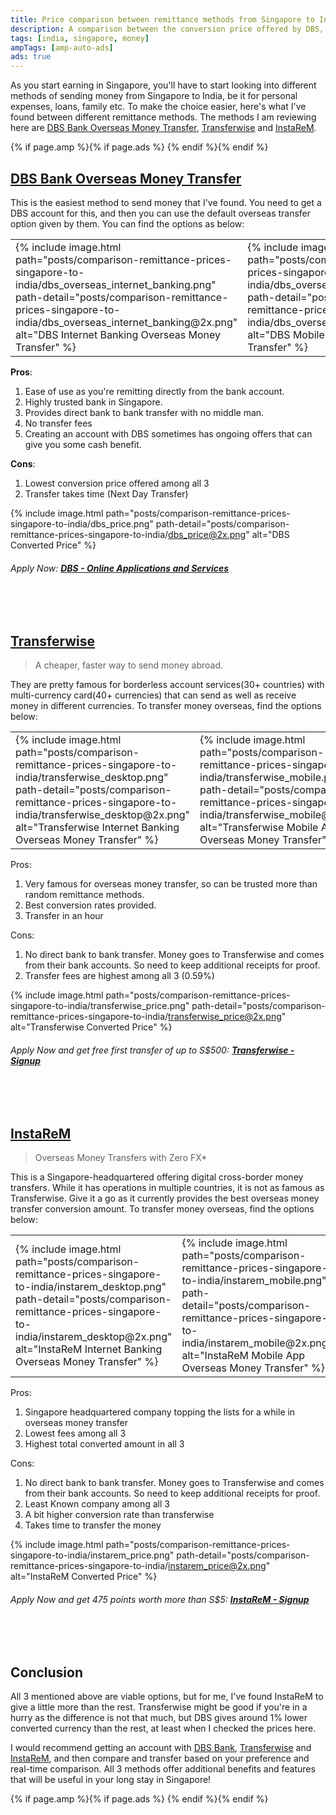 ```yaml
---
title: Price comparison between remittance methods from Singapore to India - 2020
description: A comparison between the conversion price offered by DBS, Transferwise and InstaReM in sending money overseas from Singapore to India
tags: [india, singapore, money]
ampTags: [amp-auto-ads]
ads: true
---
```


As you start earning in Singapore, you'll have to start looking into different methods of sending money from Singapore to India, be it for personal expenses, loans, family etc. To make the choice easier, here's what I've found between different remittance methods. The methods I am reviewing here are [DBS Bank Overseas Money Transfer](https://www.dbs.com.sg/personal/default.page), [Transferwise](https://transferwise.com/invite/u/rahulj248) and [InstaReM](https://www.instarem.com/invite/cj5NBN).

{% if page.amp %}{% if page.ads %}
<amp-auto-ads type="adsense" data-ad-client="{{ site.adsense_client_id }}"></amp-auto-ads>
{% endif %}{% endif %}

## [DBS Bank Overseas Money Transfer](https://www.dbs.com.sg/personal/onboarding.page)

This is the easiest method to send money that I've found. You need to get a DBS account for this, and then you can use the default overseas transfer option given by them. You can find the options as below:

<table class="auto-margin">
<tr>
<td>
{% include image.html path="posts/comparison-remittance-prices-singapore-to-india/dbs_overseas_internet_banking.png" path-detail="posts/comparison-remittance-prices-singapore-to-india/dbs_overseas_internet_banking@2x.png" alt="DBS Internet Banking Overseas Money Transfer" %}
</td>
<td>
{% include image.html path="posts/comparison-remittance-prices-singapore-to-india/dbs_overseas_mobile_app.png" path-detail="posts/comparison-remittance-prices-singapore-to-india/dbs_overseas_mobile_app@2x.png" alt="DBS Mobile App Overseas Money Transfer" %}
</td>
</tr>
</table>

**Pros**:
1. Ease of use as you're remitting directly from the bank account.
2. Highly trusted bank in Singapore.
3. Provides direct bank to bank transfer with no middle man.
4. No transfer fees
5. Creating an account with DBS sometimes has ongoing offers that can give you some cash benefit.

**Cons**:
1. Lowest conversion price offered among all 3
2. Transfer takes time (Next Day Transfer)

{% include image.html path="posts/comparison-remittance-prices-singapore-to-india/dbs_price.png" path-detail="posts/comparison-remittance-prices-singapore-to-india/dbs_price@2x.png" alt="DBS Converted Price" %}


###### Apply Now: **[DBS - Online Applications and Services](https://www.dbs.com.sg/personal/onboarding.page)**

<br />
<br />

## [Transferwise](https://transferwise.com/invite/u/rahulj248)

> A cheaper, faster way to send money abroad.

They are pretty famous for borderless account services(30+ countries) with multi-currency card(40+ currencies) that can send as well as receive money in different currencies. To transfer money overseas, find the options below:
<table class="auto-margin">
<tr>
<td>
{% include image.html path="posts/comparison-remittance-prices-singapore-to-india/transferwise_desktop.png" path-detail="posts/comparison-remittance-prices-singapore-to-india/transferwise_desktop@2x.png" alt="Transferwise Internet Banking Overseas Money Transfer" %}
</td>
<td>
{% include image.html path="posts/comparison-remittance-prices-singapore-to-india/transferwise_mobile.png" path-detail="posts/comparison-remittance-prices-singapore-to-india/transferwise_mobile@2x.png" alt="Transferwise Mobile App Overseas Money Transfer" %}
</td>
</tr>
</table>

Pros:
1. Very famous for overseas money transfer, so can be trusted more than random remittance methods.
2. Best conversion rates provided.
3. Transfer in an hour

Cons:
1. No direct bank to bank transfer. Money goes to Transferwise and comes from their bank accounts. So need to keep additional receipts for proof.
2. Transfer fees are highest among all 3 (0.59%)

{% include image.html path="posts/comparison-remittance-prices-singapore-to-india/transferwise_price.png" path-detail="posts/comparison-remittance-prices-singapore-to-india/transferwise_price@2x.png" alt="Transferwise Converted Price" %}


###### Apply Now and get free first transfer of up to S$500: **[Transferwise - Signup](https://transferwise.com/invite/u/rahulj248)**

<br />
<br />

## [InstaReM](https://www.instarem.com/invite/cj5NBN)

> Overseas Money Transfers  with Zero FX<super>*</super>

This is a Singapore-headquartered offering digital cross-border money transfers. While it has operations in multiple countries, it is not as famous as Transferwise. Give it a go as it currently provides the best overseas money transfer conversion amount. To transfer money overseas, find the options below:

<table class="auto-margin">
<tr>
<td>
{% include image.html path="posts/comparison-remittance-prices-singapore-to-india/instarem_desktop.png" path-detail="posts/comparison-remittance-prices-singapore-to-india/instarem_desktop@2x.png" alt="InstaReM Internet Banking Overseas Money Transfer" %}
</td>
<td>
{% include image.html path="posts/comparison-remittance-prices-singapore-to-india/instarem_mobile.png" path-detail="posts/comparison-remittance-prices-singapore-to-india/instarem_mobile@2x.png" alt="InstaReM Mobile App Overseas Money Transfer" %}
</td>
</tr>
</table>

Pros:
1. Singapore headquartered company topping the lists for a while in overseas money transfer
2. Lowest fees among all 3
3. Highest total converted amount in all 3

Cons:
1. No direct bank to bank transfer. Money goes to Transferwise and comes from their bank accounts. So need to keep additional receipts for proof.
2. Least Known company among all 3
3. A bit higher conversion rate than transferwise
4. Takes time to transfer the money

{% include image.html path="posts/comparison-remittance-prices-singapore-to-india/instarem_price.png" path-detail="posts/comparison-remittance-prices-singapore-to-india/instarem_price@2x.png" alt="InstaReM Converted Price" %}


###### Apply Now and get 475 points worth more than S$5: **[InstaReM - Signup](https://www.instarem.com/invite/cj5NBN)**

<br />
<br />


## Conclusion

All 3 mentioned above are viable options, but for me, I've found InstaReM to give a little more than the rest. Transferwise might be good if you're in a hurry as the difference is not that much, but DBS gives around 1% lower converted currency than the rest, at least when I checked the prices here.

I would recommend getting an account with [DBS Bank](https://www.dbs.com.sg/personal/default.page), [Transferwise](https://transferwise.com/invite/u/rahulj248) and [InstaReM](https://www.instarem.com/invite/cj5NBN), and then compare and transfer based on your preference and real-time comparison. All 3 methods offer additional benefits and features that will be useful in your long stay in Singapore!

{% if page.amp %}{% if page.ads %}
<amp-auto-ads type="adsense" data-ad-client="{{ site.adsense_client_id }}"></amp-auto-ads>
{% endif %}{% endif %}